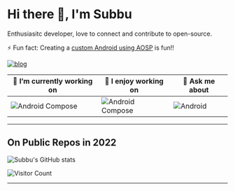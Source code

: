 # Hi there 👋, I'm Subbu

Enthusiasitc developer, love to connect and contribute to open-source.

⚡ Fun fact: Creating a [custom Android using AOSP](https://estech.bitbucket.io) is fun!!

[![blog](https://img.shields.io/badge/Blogs-subbulakshmananan-purple?style=for-the-badge&logo=devto&logoColor=7289DA&logoWidth=30&labelColor=000)](https://www.subbulakshmanan.dev)

| 🔭 I’m currently working on                                                                                                  | 🌱 I enjoy working on                                                                                              | 💬 Ask me about                                                                                                              |
| --------------------------------------------------------------------------------------------------------------------------- | --------------------------------------------------------------------------------------------------------------------- | --------------------------------------------------------------------------------------------------------------------------- |
| ![Android Compose](https://img.shields.io/badge/code-Android-339933?logo=android&logoWidth=30&labelColor=black&style=for-the-badge) | ![Android Compose](https://img.shields.io/badge/code-Android-339933?logo=android&logoWidth=30&labelColor=black&style=for-the-badge) | ![Android](https://img.shields.io/badge/code-Android-339933?logo=android&logoWidth=30&labelColor=black&style=for-the-badge) |

<!-- - 📫 How to reach me: -->

---

## On Public Repos in 2022

![Subbu's GitHub stats](https://github-readme-stats.vercel.app/api?username=subbramanil&show_icons=true&theme=tokyonight)

![Visitor Count](https://profile-counter.glitch.me/subbramanil/count.svg)

---
